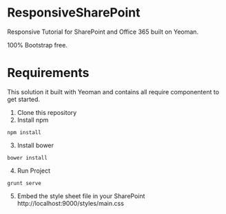 # ResponsiveSharePoint
Responsive Tutorial for SharePoint and Office 365 built on Yeoman.

100% Bootstrap free.

# Requirements
This solution it built with Yeoman and contains all require componentent to get started.

1. Clone this repository
2. Install npm
```
npm install
```
3. Install bower
```
bower install
```
4. Run Project
```
grunt serve
```
5. Embed the style sheet file in your SharePoint
http://localhost:9000/styles/main.css
